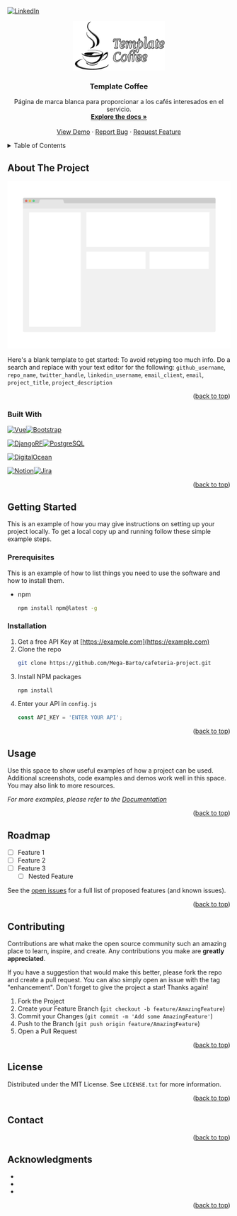 <!-- Improved compatibility of back to top link: See: https://github.com/othneildrew/Best-README-Template/pull/73 -->
<a name="readme-top"></a>
<!--
*** Thanks for checking out the Best-README-Template. If you have a suggestion
*** that would make this better, please fork the repo and create a pull request
*** or simply open an issue with the tag "enhancement".
*** Don't forget to give the project a star!
*** Thanks again! Now go create something AMAZING! :D
-->



<!-- PROJECT SHIELDS -->
<!--
*** I'm using markdown "reference style" links for readability.
*** Reference links are enclosed in brackets [ ] instead of parentheses ( ).
*** See the bottom of this document for the declaration of the reference variables
*** for contributors-url, forks-url, etc. This is an optional, concise syntax you may use.
*** https://www.markdownguide.org/basic-syntax/#reference-style-links
1007 x 541
-->
<!-- PROJECT LOGO -->
[![LinkedIn][linkedin-shield]][linkedin-url]
<div align="center">
  <a href="https://github.com/templateCoffe">
    <img src="https://github.com/templateCoffe/.github/blob/main/profile/images/logo.png?raw=true" alt="Logo" width="208" height="112">
  </a> 

<h3 align="center">Template Coffee</h3>
  <!-- Update links -->
  <p align="center">
    Página de marca blanca para proporcionar a los cafés interesados en el servicio.
    <br />
    <a href="https://github.com/Mega-Barto/cafeteria-project"><strong>Explore the docs »</strong></a>
    <br />
    <br />
    <a href="https://github.com/Mega-Barto/cafeteria-project">View Demo</a>
    ·
    <a href="https://github.com/Mega-Barto/cafeteria-project/issues">Report Bug</a>
    ·
    <a href="https://github.com/Mega-Barto/cafeteria-project/issues">Request Feature</a>
  </p>
</div>



<!-- TABLE OF CONTENTS -->
<details>
  <summary>Table of Contents</summary>
  <ol>
    <li>
      <a href="#about-the-project">About The Project</a>
      <ul>
        <li><a href="#built-with">Built With</a></li>
      </ul>
    </li>
    <li>
      <a href="#getting-started">Getting Started</a>
      <ul>
        <li><a href="#prerequisites">Prerequisites</a></li>
        <li><a href="#installation">Installation</a></li>
      </ul>
    </li>
    <li><a href="#usage">Usage</a></li>
    <li><a href="#roadmap">Roadmap</a></li>
    <li><a href="#contributing">Contributing</a></li>
    <li><a href="#license">License</a></li>
    <li><a href="#contact">Contact</a></li>
    <li><a href="#acknowledgments">Acknowledgments</a></li>
  </ol>
</details>



<!-- ABOUT THE PROJECT -->
## About The Project

[![Product Name Screen Shot][product-screenshot]](https://example.com)

Here's a blank template to get started: To avoid retyping too much info. Do a search and replace with your text editor for the following: `github_username`, `repo_name`, `twitter_handle`, `linkedin_username`, `email_client`, `email`, `project_title`, `project_description`

<p align="right">(<a href="#readme-top">back to top</a>)</p>



### Built With

[![Vue][Vue.js]][Vue-url][![Bootstrap][Bootstrap.com]][Bootstrap-url]

[![DjangoRF][Django-Rest-Framework]][Django-Rest-Framework-url][![PostgreSQL][PostgreSQL.org]][PostgreSQL-url]

[![DigitalOcean][DigOce]][DigOce-url]

[![Notion][Notion.so]][Notion-url][![Jira][JiraSoftware]][Jira-url]

<p align="right">(<a href="#readme-top">back to top</a>)</p>



<!-- GETTING STARTED -->
## Getting Started

This is an example of how you may give instructions on setting up your project locally.
To get a local copy up and running follow these simple example steps.

### Prerequisites

This is an example of how to list things you need to use the software and how to install them.
* npm
  ```sh
  npm install npm@latest -g
  ```

### Installation

1. Get a free API Key at [https://example.com](https://example.com)
2. Clone the repo
   ```sh
   git clone https://github.com/Mega-Barto/cafeteria-project.git
   ```
3. Install NPM packages
   ```sh
   npm install
   ```
4. Enter your API in `config.js`
   ```js
   const API_KEY = 'ENTER YOUR API';
   ```

<p align="right">(<a href="#readme-top">back to top</a>)</p>



<!-- USAGE EXAMPLES -->
## Usage

Use this space to show useful examples of how a project can be used. Additional screenshots, code examples and demos work well in this space. You may also link to more resources.

_For more examples, please refer to the [Documentation](https://example.com)_

<p align="right">(<a href="#readme-top">back to top</a>)</p>



<!-- ROADMAP -->
## Roadmap

- [ ] Feature 1
- [ ] Feature 2
- [ ] Feature 3
    - [ ] Nested Feature

See the [open issues](https://github.com/Mega-Barto/cafeteria-project/issues) for a full list of proposed features (and known issues).

<p align="right">(<a href="#readme-top">back to top</a>)</p>



<!-- CONTRIBUTING -->
## Contributing

Contributions are what make the open source community such an amazing place to learn, inspire, and create. Any contributions you make are **greatly appreciated**.

If you have a suggestion that would make this better, please fork the repo and create a pull request. You can also simply open an issue with the tag "enhancement".
Don't forget to give the project a star! Thanks again!

1. Fork the Project
2. Create your Feature Branch (`git checkout -b feature/AmazingFeature`)
3. Commit your Changes (`git commit -m 'Add some AmazingFeature'`)
4. Push to the Branch (`git push origin feature/AmazingFeature`)
5. Open a Pull Request

<p align="right">(<a href="#readme-top">back to top</a>)</p>



<!-- LICENSE -->
## License

Distributed under the MIT License. See `LICENSE.txt` for more information.

<p align="right">(<a href="#readme-top">back to top</a>)</p>



<!-- CONTACT -->
## Contact

<!--- MegaBarto - [@twitter_handle](https://twitter.com/Mega-Barto) - a.perez3@utp.edu.co

Project Link: [https://github.com/Mega-Barto/cafeteria-project](https://github.com/Mega-Barto/cafeteria-project) 

Building Proccess
--->

<p align="right">(<a href="#readme-top">back to top</a>)</p>



<!-- ACKNOWLEDGMENTS -->
## Acknowledgments

* []()
* []()
* []()

<p align="right">(<a href="#readme-top">back to top</a>)</p>



<!-- MARKDOWN LINKS & IMAGES -->
<!-- https://www.markdownguide.org/basic-syntax/#reference-style-links -->
[linkedin-shield]: https://img.shields.io/badge/-LinkedIn-black.svg?style=for-the-badge&logo=linkedin&colorB=555
[linkedin-url]: https://linkedin.com/in/linkedin_username
<!-- Screenshot de la pantalla principal -->
[product-screenshot]: https://github.com/templateCoffe/.github/blob/main/profile/images/screenshot.png?raw=true
[Vue.js]: https://img.shields.io/badge/Vue.js-35495E?style=for-the-badge&logo=vuedotjs&logoColor=4FC08D
[Vue-url]: https://vuejs.org/
[Bootstrap.com]: https://img.shields.io/badge/Bootstrap-563D7C?style=for-the-badge&logo=bootstrap&logoColor=white
[Bootstrap-url]: https://getbootstrap.com
[Django-Rest-Framework]: https://img.shields.io/badge/Django%20Rest%20FrameWork-ece9e9?style=for-the-badge&logo=django&logoColor=red
[Django-Rest-Framework-url]: https://www.django-rest-framework.org/
[PostgreSQL.org]: https://img.shields.io/badge/PostgreSQL-316192?style=for-the-badge&logo=postgresql&logoColor=white
[PostgreSQL-url]: https://www.postgresql.org/
[Notion.so]: https://img.shields.io/badge/Notion-000000?style=for-the-badge&logo=notion&logoColor=white
[Notion-url]: https://notion.so
[JiraSoftware]: https://img.shields.io/badge/Jira-ffffff?style=for-the-badge&logo=jira&logoColor=%232684ff
[Jira-url]: https://www.atlassian.com/es/software/jira
[DigOce]: https://img.shields.io/badge/Digital%20Ocean-0080ff?style=for-the-badge&logo=digitalocean&logoColor=%23ffffff
[DigOce-url]: https://www.digitalocean.com/
